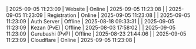 | 2025-09-05 11:23:09 | Website | Online | 2025-09-05 11:23:08 |
| 2025-09-05 11:23:09 | Registration | Online | 2025-09-05 11:23:08 |
| 2025-09-05 11:23:09 | Auth Server | Offline | 2025-08-18 09:33:31 |
| 2025-09-05 11:23:09 | Kezan (PvE) | Offline | 2025-08-03 17:58:02 |
| 2025-09-05 11:23:09 | Gurubashi (PvP) | Offline | 2025-08-23 21:44:06 |
| 2025-09-05 11:23:09 | Cloudflare | Online | 2025-09-05 11:23:08 |
